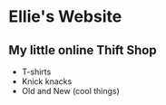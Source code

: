 # Ellie's Website
## My little online Thift Shop
* T-shirts
* Knick knacks
* Old and New (cool things)

